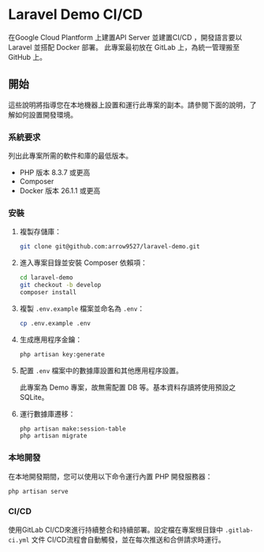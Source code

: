 # Laravel Demo CI/CD
在Google Cloud Plantform 上建置API Server 並建置CI/CD ，開發語⾔要以Laravel 並搭配 Docker 部署。
此專案最初放在 GitLab 上，為統一管理搬至 GitHub 上。

## 開始

這些說明將指導您在本地機器上設置和運行此專案的副本。請參閱下面的說明，了解如何設置開發環境。

### 系統要求

列出此專案所需的軟件和庫的最低版本。

- PHP 版本 8.3.7 或更高
- Composer
- Docker 版本 26.1.1 或更高


### 安裝

1. 複製存儲庫：

    ```bash
    git clone git@github.com:arrow9527/laravel-demo.git
    ```

2. 進入專案目錄並安裝 Composer 依賴項：

    ```bash
    cd laravel-demo
    git checkout -b develop
    composer install
    ```

3. 複製 `.env.example` 檔案並命名為 `.env`：

    ```bash
    cp .env.example .env
    ```

4. 生成應用程序金鑰：

    ```bash
    php artisan key:generate
    ```

5. 配置 `.env` 檔案中的數據庫設置和其他應用程序設置。

    此專案為 Demo 專案，故無需配置 DB 等。基本資料存讀將使用預設之 SQLite。

6. 運行數據庫遷移：

    ```bash
    php artisan make:session-table
    php artisan migrate
    ```

### 本地開發

在本地開發期間，您可以使用以下命令運行內置 PHP 開發服務器：

```bash
php artisan serve
```

### CI/CD
使用GitLab CI/CD來進行持續整合和持續部署。設定檔在專案根目錄中 `.gitlab-ci.yml` 文件
CI/CD流程會自動觸發，並在每次推送和合併請求時運行。
